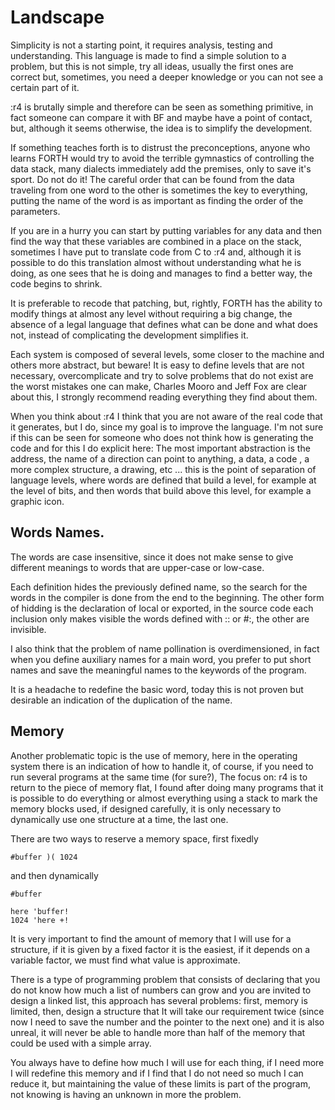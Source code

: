 # Landscape

Simplicity is not a starting point, it requires analysis, testing and understanding. This language is made to find a simple solution to a problem, but this is not simple, try all ideas, usually the first ones are correct but, sometimes, you need a deeper knowledge or you can not see a certain part of it.

:r4 is brutally simple and therefore can be seen as something primitive, in fact someone can compare it with BF and maybe have a point of contact, but, although it seems otherwise, the idea is to simplify the development.

If something teaches forth is to distrust the preconceptions, anyone who learns FORTH would try to avoid the terrible gymnastics of controlling the data stack, many dialects immediately add the premises, only to save it's sport. Do not do it! The careful order that can be found from the data traveling from one word to the other is sometimes the key to everything, putting the name of the word is as important as finding the order of the parameters.

If you are in a hurry you can start by putting variables for any data and then find the way that these variables are combined in a place on the stack, sometimes I have put to translate code from C to :r4 and, although it is possible to do this translation almost without understanding what he is doing, as one sees that he is doing and manages to find a better way, the code begins to shrink.

It is preferable to recode that patching, but, rightly, FORTH has the ability to modify things at almost any level without requiring a big change, the absence of a legal language that defines what can be done and what does not, instead of complicating the development simplifies it.

Each system is composed of several levels, some closer to the machine and others more abstract, but beware! It is easy to define levels that are not necessary, overcomplicate and try to solve problems that do not exist are the worst mistakes one can make, Charles Mooro and Jeff Fox are clear about this, I strongly recommend reading everything they find about them.

When you think about :r4 I think that you are not aware of the real code that it generates, but I do, since my goal is to improve the language. I'm not sure if this can be seen for someone who does not think how is generating the code and for this I do explicit here: The most important abstraction is the address, the name of a direction can point to anything, a data, a code , a more complex structure, a drawing, etc ... this is the point of separation of language levels, where words are defined that build a level, for example at the level of bits, and then words that build above this level, for example a graphic icon.

## Words Names.

The words are case insensitive, since it does not make sense to give different meanings to words that are upper-case or low-case.

Each definition hides the previously defined name, so the search for the words in the compiler is done from the end to the beginning. The other form of hidding is the declaration of local or exported, in the source code each inclusion only makes visible the words defined with :: or #:, the other are invisible.

I also think that the problem of name pollination is overdimensioned, in fact when you define auxiliary names for a main word, you prefer to put short names and save the meaningful names to the keywords of the program.

It is a headache to redefine the basic word, today this is not proven but desirable an indication of the duplication of the name.

## Memory

Another problematic topic is the use of memory, here in the operating system there is an indication of how to handle it, of course, if you need to run several programs at the same time (for sure?), The focus on: r4 is to return to the piece of memory flat, I found after doing many programs that it is possible to do everything or almost everything using a stack to mark the memory blocks used, if designed carefully, it is only necessary to dynamically use one structure at a time, the last one.

There are two ways to reserve a memory space, first fixedly

```
#buffer )( 1024
```

and then dynamically

```
#buffer

here 'buffer!
1024 'here +!
```

It is very important to find the amount of memory that I will use for a structure, if it is given by a fixed factor it is the easiest, if it depends on a variable factor, we must find what value is approximate.

There is a type of programming problem that consists of declaring that you do not know how much a list of numbers can grow and you are invited to design a linked list, this approach has several problems: first, memory is limited, then, design a structure that It will take our requirement twice (since now I need to save the number and the pointer to the next one) and it is also unreal, it will never be able to handle more than half of the memory that could be used with a simple array.

You always have to define how much I will use for each thing, if I need more I will redefine this memory and if I find that I do not need so much I can reduce it, but maintaining the value of these limits is part of the program, not knowing is having an unknown in more the problem.
